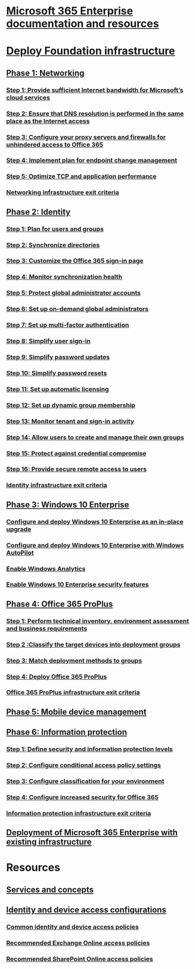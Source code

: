# [Microsoft 365 Enterprise documentation and resources](index.md)
# [Deploy Foundation infrastructure](deploy-foundation-infrastructure.md)
## [Phase 1: Networking](networking-infrastructure.md)
### [Step 1: Provide sufficient Internet bandwidth for Microsoft’s cloud services](networking-provide-bandwidth-cloud-services.md)
### [Step 2: Ensure that DNS resolution is performed in the same place as the Internet access](networking-dns-resolution-same-location.md)
### [Step 3: Configure your proxy servers and firewalls for unhindered access to Office 365](networking-configure-proxies-firewalls.md)
### [Step 4: Implement plan for endpoint change management](networking-implement-endpoint-change-mgmt.md)
### [Step 5: Optimize TCP and application performance](networking-optimize-tcp-performance.md)
### [Networking infrastructure exit criteria](networking-exit-criteria.md)
## [Phase 2: Identity](identity-infrastructure.md)
### [Step 1: Plan for users and groups](identity-plan-users-groups.md)
### [Step 2: Synchronize directories](identity-azure-ad-connect.md)
### [Step 3: Customize the Office 365 sign-in page](identity-customize-office-365-sign-in.md)
### [Step 4: Monitor synchronization health](identity-azure-ad-connect-health.md)
### [Step 5: Protect global administrator accounts](identity-designate-protect-admin-accounts.md)
### [Step 6: Set up on-demand global administrators](identity-privileged-identity-management.md)
### [Step 7: Set up multi-factor authentication](identity-multi-factor-authentication.md)
### [Step 8: Simplify user sign-in](identity-single-sign-on.md)
### [Step 9: Simplify password updates](identity-password-writeback.md)
### [Step 10: Simplify password resets](identity-password-reset.md)
### [Step 11: Set up automatic licensing](identity-group-based-licensing.md)
### [Step 12: Set up dynamic group membership](identity-automatic-group-membership.md)
### [Step 13: Monitor tenant and sign-in activity](identity-azure-ad-access-usage-reporting.md)
### [Step 14: Allow users to create and manage their own groups](identity-self-service-group-management.md)
### [Step 15: Protect against credential compromise](identity-azure-ad-identity-protection.md)
### [Step 16: Provide secure remote access to users](identity-azure-ad-application-proxy.md)
### [Identity infrastructure exit criteria](identity-exit-criteria.md)
## [Phase 3: Windows 10 Enterprise](windows10-infrastructure.md)
### [Configure and deploy Windows 10 Enterprise as an in-place upgrade](windows10-deploy-inplaceupgrade.md)
### [Configure and deploy Windows 10 Enterprise with Windows AutoPilot](windows10-deploy-autopilot.md)
### [Enable Windows Analytics](windows10-enable-windows-analytics.md)
### [Enable Windows 10 Enterprise security features](windows10-enable-security-features.md)
## [Phase 4: Office 365 ProPlus](office365proplus-infrastructure.md)
### [Step 1: Perform technical inventory, environment assessment and business requirements](office365proplus-perform-techinventory-envassess-busrequirements.md)
### [Step 2 :Classify the target devices into deployment groups](office365proplus-classify-target-devices-deployment-groups.md)
### [Step 3: Match deployment methods to groups](office365proplus-match-deployment-methods-groups.md)
### [Step 4: Deploy Office 365 ProPlus](office365proplus-deploy-office365-proplus.md)
### [Office 365 ProPlus infrastructure exit criteria](office365proplus-exit-criteria.md)
## [Phase 5: Mobile device management](mobility-infrastructure.md)
## [Phase 6: Information protection](infoprotect-infrastructure.md)
### [Step 1: Define security and information protection levels](infoprotect-define-sec-infoprotect-levels.md)
### [Step 2: Configure conditional access policy settings](infoprotect-configure-conditional-access-policy-settings.md)
### [Step 3: Configure classification for your environment](infoprotect-configure-classification.md)
### [Step 4: Configure increased security for Office 365](infoprotect-configure-increased-security-office-365.md)
### [Information protection infrastructure exit criteria](infoprotect-exit-criteria.md)
## [Deployment of Microsoft 365 Enterprise with existing infrastructure](deploy-with-existing-infrastructure.md)
# Resources
## [Services and concepts](services-overview.md)
## [Identity and device access configurations](microsoft-365-policies-configurations.md)
### [Common identity and device access policies](identity-access-policies.md)
### [Recommended Exchange Online access policies](secure-email-recommended-policies.md)
### [Recommended SharePoint Online access policies](sharepoint-file-access-policies.md)
